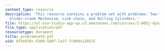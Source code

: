 ```yaml
---
content_type: resource
description: 'This resource contains a problem set with problems: Two-link Pendulum,
  Slider-crank Mechanism, Link-chain, and Rolling Cylinders.'
file: https://ol-ocw-studio-app-qa.s3.amazonaws.com/courses/2-003j-dynamics-and-control-i-spring-2007/bfbe630c6300560f1a37fc89da120515_problemset6.pdf
file_type: application/pdf
resourcetype: Document
title: problemset6.pdf
uid: bfbe630c-6300-560f-1a37-fc89da120515
---
```

